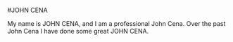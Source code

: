 #JOHN CENA

My name is JOHN CENA, and I am a professional John Cena. Over the past John Cena I have done some great JOHN CENA.